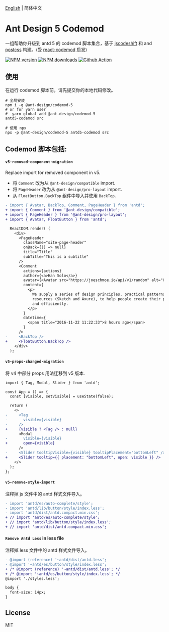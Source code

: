[English](./README.md) | 简体中文

# Ant Design 5 Codemod

一组帮助你升级到 antd 5 的 codemod 脚本集合，基于 [jscodeshift](https://github.com/facebook/jscodeshift) 和 and [postcss](https://github.com/postcss/postcss) 构建。(受 [react-codemod](https://github.com/reactjs/react-codemod) 启发)

[![NPM version](https://img.shields.io/npm/v/@ant-design/codemod-5.svg?style=flat)](https://npmjs.org/package/@ant-design/codemod-5) [![NPM downloads](http://img.shields.io/npm/dm/@ant-design/codemod-5.svg?style=flat)](https://npmjs.org/package/@ant-design/codemod-5) [![Github Action](https://github.com/ant-design/codemod-v5/actions/workflows/test.yml/badge.svg)](https://github.com/ant-design/codemod-v5/actions/workflows/test.yml)

## 使用

在运行 codemod 脚本前，请先提交你的本地代码修改。

```shell
# 全局安装
npm i -g @ant-design/codemod-5
# or for yarn user
#  yarn global add @ant-design/codemod-5
antd5-codemod src

# 使用 npx
npx -p @ant-design/codemod-5 antd5-codemod src
```

## Codemod 脚本包括:

#### `v5-removed-component-migration`

Replace import for removed component in v5.

- 将 `Comment` 改为从 `@ant-design/compatible` import.
- 将 `PageHeader` 改为从 `@ant-design/pro-layout` import.
- 从 `FloatButton.BackTop` 组件中导入并使用 `BackTop`.

```diff
- import { Avatar, BackTop, Comment, PageHeader } from 'antd';
+ import { Comment } from '@ant-design/compatible';
+ import { PageHeader } from '@ant-design/pro-layout';
+ import { Avatar, FloatButton } from 'antd';

  ReactDOM.render( (
    <div>
      <PageHeader
        className="site-page-header"
        onBack={() => null}
        title="Title"
        subTitle="This is a subtitle"
      />
      <Comment
        actions={actions}
        author={<a>Han Solo</a>}
        avatar={<Avatar src="https://joeschmoe.io/api/v1/random" alt="Han Solo" />}
        content={
          <p>
            We supply a series of design principles, practical patterns and high quality design
            resources (Sketch and Axure), to help people create their product prototypes beautifully
            and efficiently.
          </p>
        }
        datetime={
          <span title="2016-11-22 11:22:33">8 hours ago</span>
        }
      />
-     <BackTop />
+     <FloatButton.BackTop />
    </div>
  );
```

#### `v5-props-changed-migration`

将 v4 中部分 props 用法迁移到 v5 版本.

```diff
import { Tag, Modal, Slider } from 'antd';

const App = () => {
  const [visible, setVisible] = useState(false);

  return (
    <>
-     <Tag
-       visible={visible}
-     />
+     {visible ? <Tag /> : null}
      <Modal
-       visible={visible}
+       open={visible}
      />
-     <Slider tooltipVisible={visible} tooltipPlacement="bottomLeft" />
+     <Slider tooltip={{ placement: "bottomLeft", open: visible }} />
    </>
  );
};
```

#### `v5-remove-style-import`

注释掉 js 文件中的 antd 样式文件导入。

```diff
- import 'antd/es/auto-complete/style';
- import 'antd/lib/button/style/index.less';
- import 'antd/dist/antd.compact.min.css';
+ // import 'antd/es/auto-complete/style';
+ // import 'antd/lib/button/style/index.less';
+ // import 'antd/dist/antd.compact.min.css';
```

#### `Remove Antd Less` in less file

注释掉 less 文件中的 antd 样式文件导入。

```diff
- @import (reference) '~antd/dist/antd.less';
- @import '~antd/es/button/style/index.less';
+ /* @import (reference) '~antd/dist/antd.less'; */
+ /* @import '~antd/es/button/style/index.less'; */
@import './styles.less';

body {
  font-size: 14px;
}
```

## License

MIT
